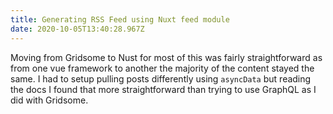 ```yaml
---
title: Generating RSS Feed using Nuxt feed module
date: 2020-10-05T13:40:28.967Z
---
```

Moving from Gridsome to Nust for most of this was fairly straightforward as from one vue framework to another the majority of the content stayed the same. I had to setup pulling posts differently using `asyncData` but reading the docs I found that more straightforward than trying to use GraphQL as I did with Gridsome. 
